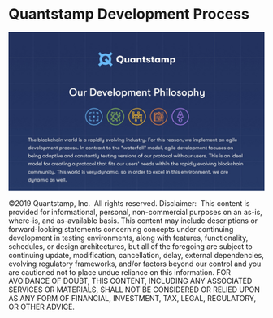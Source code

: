 # Quantstamp Development Process

![Dev Process](OurDevelopmentPhilosophy.png)





©2019 Quantstamp, Inc.  All rights reserved.
Disclaimer:  This content is provided for informational, personal, non-commercial purposes on an as-is, where-is, and as-available basis. This content may include descriptions or forward-looking statements concerning concepts under continuing development in testing environments, along with features, functionality, schedules, or design architectures, but all of the foregoing are subject to continuing update, modification, cancellation, delay, external dependencies, evolving regulatory frameworks, and/or factors beyond our control and you are cautioned not to place undue reliance on this information. FOR AVOIDANCE OF DOUBT, THIS CONTENT, INCLUDING ANY ASSOCIATED SERVICES OR MATERIALS, SHALL NOT BE CONSIDERED OR RELIED UPON AS ANY FORM OF FINANCIAL, INVESTMENT, TAX, LEGAL, REGULATORY, OR OTHER ADVICE.

